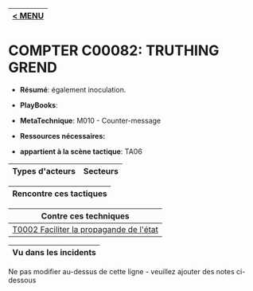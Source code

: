 |[< MENU](../README.md)|
|---|
# COMPTER C00082: TRUTHING GREND

* **Résumé**: également inoculation.

* **PlayBooks**:

* **MetaTechnique**: M010 - Counter-message

* **Ressources nécessaires:**

* **appartient à la scène tactique**: TA06


|Types d'acteurs |Secteurs |
|----------- |------- |



|Rencontre ces tactiques |
|---------------------- |



|Contre ces techniques |
|------------------------- |
|[T0002 Faciliter la propagande de l'état](../../generated_pages/techniques/T0002.md) |



|Vu dans les incidents |
|----------------- |


Ne pas modifier au-dessus de cette ligne - veuillez ajouter des notes ci-dessous